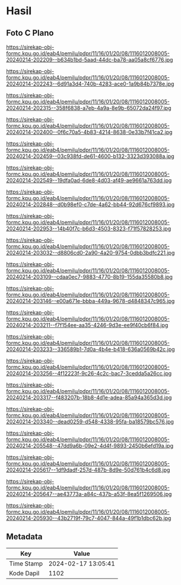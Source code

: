 # Hasil

## Foto C Plano

https://sirekap-obj-formc.kpu.go.id/eab4/pemilu/pdpr/11/16/01/20/08/1116012008005-20240214-202209--b634b1bd-5aad-44dc-ba78-aa05a8cf6776.jpg

https://sirekap-obj-formc.kpu.go.id/eab4/pemilu/pdpr/11/16/01/20/08/1116012008005-20240214-202243--6d91a3d4-740b-4283-ace0-1a9b84b7378e.jpg

https://sirekap-obj-formc.kpu.go.id/eab4/pemilu/pdpr/11/16/01/20/08/1116012008005-20240214-202315--358f6838-a7eb-4a9a-8e9b-65072da24f97.jpg

https://sirekap-obj-formc.kpu.go.id/eab4/pemilu/pdpr/11/16/01/20/08/1116012008005-20240214-202400--0f6c70a5-4b83-4214-8638-0e33b7f41ca2.jpg

https://sirekap-obj-formc.kpu.go.id/eab4/pemilu/pdpr/11/16/01/20/08/1116012008005-20240214-202459--03c938fd-de61-4600-b132-3323d393088a.jpg

https://sirekap-obj-formc.kpu.go.id/eab4/pemilu/pdpr/11/16/01/20/08/1116012008005-20240214-202549--19dfa0ad-6de8-4d03-af49-ae9661a763dd.jpg

https://sirekap-obj-formc.kpu.go.id/eab4/pemilu/pdpr/11/16/01/20/08/1116012008005-20240214-202848--d0b98ef0-c7de-4a62-bb44-92d676cf9893.jpg

https://sirekap-obj-formc.kpu.go.id/eab4/pemilu/pdpr/11/16/01/20/08/1116012008005-20240214-202953--14b40f7c-b6d3-4503-8323-f71f57828253.jpg

https://sirekap-obj-formc.kpu.go.id/eab4/pemilu/pdpr/11/16/01/20/08/1116012008005-20240214-203032--d8806cd0-2a90-4a20-9754-0dbb3bdfc221.jpg

https://sirekap-obj-formc.kpu.go.id/eab4/pemilu/pdpr/11/16/01/20/08/1116012008005-20240214-203109--cdaa0ec7-9883-4770-8b19-155da35580b8.jpg

https://sirekap-obj-formc.kpu.go.id/eab4/pemilu/pdpr/11/16/01/20/08/1116012008005-20240214-203146--e00a671e-bbba-449a-9678-d4848347c965.jpg

https://sirekap-obj-formc.kpu.go.id/eab4/pemilu/pdpr/11/16/01/20/08/1116012008005-20240214-203211--f7f154ee-aa35-4246-9d3e-ee9f40cb6f84.jpg

https://sirekap-obj-formc.kpu.go.id/eab4/pemilu/pdpr/11/16/01/20/08/1116012008005-20240214-203233--336589b1-7d0a-4b4e-b418-636a0569b42c.jpg

https://sirekap-obj-formc.kpu.go.id/eab4/pemilu/pdpr/11/16/01/20/08/1116012008005-20240214-203256--4f12223f-9c26-4c2c-bac7-3cedda5a26cc.jpg

https://sirekap-obj-formc.kpu.go.id/eab4/pemilu/pdpr/11/16/01/20/08/1116012008005-20240214-203317--f483207b-18b8-4d1e-adea-85a94a365d3d.jpg

https://sirekap-obj-formc.kpu.go.id/eab4/pemilu/pdpr/11/16/01/20/08/1116012008005-20240214-203340--dead0259-d548-4338-95fa-ba18579bc576.jpg

https://sirekap-obj-formc.kpu.go.id/eab4/pemilu/pdpr/11/16/01/20/08/1116012008005-20240214-205548--47dd9a6b-09e2-4d4f-9893-2450b6efd19a.jpg

https://sirekap-obj-formc.kpu.go.id/eab4/pemilu/pdpr/11/16/01/20/08/1116012008005-20240214-205617--1df9dadf-257d-487b-8d9e-50d761b4c6d8.jpg

https://sirekap-obj-formc.kpu.go.id/eab4/pemilu/pdpr/11/16/01/20/08/1116012008005-20240214-205647--ae43773a-a84c-437b-a53f-8ea5f1269506.jpg

https://sirekap-obj-formc.kpu.go.id/eab4/pemilu/pdpr/11/16/01/20/08/1116012008005-20240214-205930--43b2719f-79c7-4047-844a-49f1b1dbc62b.jpg


## Metadata

| Key        | Value               |
| ---------- | ------------------- |
| Time Stamp | 2024-02-17 13:05:41 |
| Kode Dapil | 1102                |



